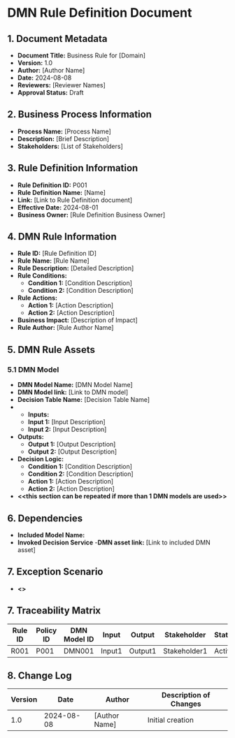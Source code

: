 # DMN Rule Definition Document

## 1. Document Metadata
- **Document Title:** Business Rule for [Domain]
- **Version:** 1.0
- **Author:** [Author Name]
- **Date:** 2024-08-08
- **Reviewers:** [Reviewer Names]
- **Approval Status:** Draft

## 2. Business Process Information
- **Process Name:** [Process Name]
- **Description:** [Brief Description]
- **Stakeholders:** [List of Stakeholders]

## 3. Rule Definition Information
- **Rule Definition ID:** P001
- **Rule Definition Name:** [Name]
- **Link:** [Link to Rule Definition document]
- **Effective Date:** 2024-08-01
- **Business Owner:** [Rule Definition Business Owner]

## 4. DMN Rule Information
- **Rule ID:** [Rule Definition ID]
- **Rule Name:** [Rule Name]
- **Rule Description:** [Detailed Description]
- **Rule Conditions:**
  - **Condition 1:** [Condition Description]
  - **Condition 2:** [Condition Description]
- **Rule Actions:**
  - **Action 1:** [Action Description]
  - **Action 2:** [Action Description]
- **Business Impact:** [Description of Impact]
- **Rule Author:** [Rule Author Name]

## 5. DMN Rule Assets
### 5.1 DMN Model 
- **DMN Model Name:** [DMN Model Name]
- **DMN Model link:** [Link to DMN model]
- **Decision Table Name:** [Decision Table Name]
- - **Inputs:**
  - **Input 1:** [Input Description]
  - **Input 2:** [Input Description]
- **Outputs:**
  - **Output 1:** [Output Description]
  - **Output 2:** [Output Description]
- **Decision Logic:**
  - **Condition 1:** [Condition Description]
  - **Condition 2:** [Condition Description]
  - **Action 1:** [Action Description]
  - **Action 2:** [Action Description]
- **<<this section can be repeated if more than 1 DMN models are used>>**

## 6. Dependencies
- **Included Model Name:**
- **Invoked Decision Service**
-**DMN asset link:** [Link to included DMN asset]

## 7. Exception Scenario
- **<<Add any exception scenario>>**

## 7. Traceability Matrix

| Rule ID | Policy ID | DMN Model ID |  Input  | Output  | Stakeholder  | Status |
|---------|-----------|--------------|---------|---------|--------------|--------|
| R001    | P001      | DMN001       |  Input1 | Output1 | Stakeholder1 | Active |

## 8. Change Log

| Version | Date       | Author        | Description of Changes            |
|---------|------------|---------------|-----------------------------------|
| 1.0     | 2024-08-08 | [Author Name] | Initial creation                  |
